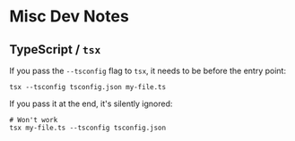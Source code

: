 # Misc Dev Notes

## TypeScript / `tsx`

If you pass the `--tsconfig` flag to `tsx`, it needs to be before the entry point:

```
tsx --tsconfig tsconfig.json my-file.ts
```

If you pass it at the end, it's silently ignored:

```
# Won't work
tsx my-file.ts --tsconfig tsconfig.json
```
